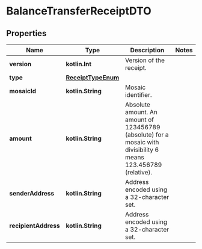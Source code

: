 
# BalanceTransferReceiptDTO

## Properties
Name | Type | Description | Notes
------------ | ------------- | ------------- | -------------
**version** | **kotlin.Int** | Version of the receipt. | 
**type** | [**ReceiptTypeEnum**](ReceiptTypeEnum.md) |  | 
**mosaicId** | **kotlin.String** | Mosaic identifier. | 
**amount** | **kotlin.String** | Absolute amount. An amount of 123456789 (absolute) for a mosaic with divisibility 6 means 123.456789 (relative). | 
**senderAddress** | **kotlin.String** | Address encoded using a 32-character set. | 
**recipientAddress** | **kotlin.String** | Address encoded using a 32-character set. | 



